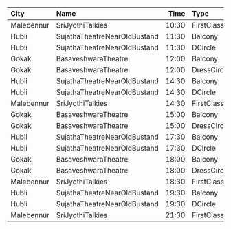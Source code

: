 | City       | Name                         |  Time | Type        | Price | Capacity | Booked |
| :--------- | :--------------------------- | ----: | :---------- | ----: | -------: | -----: |
| Malebennur | SriJyothiTalkies             | 10:30 | FirstClass  |   81₹ |      400 |    352 |
| Hubli      | SujathaTheatreNearOldBustand | 11:30 | Balcony     |  130₹ |      289 |     90 |
| Hubli      | SujathaTheatreNearOldBustand | 11:30 | DCircle     |  100₹ |      558 |    138 |
| Gokak      | BasaveshwaraTheatre          | 12:00 | Balcony     |   81₹ |      130 |    110 |
| Gokak      | BasaveshwaraTheatre          | 12:00 | DressCircle |   81₹ |      470 |    270 |
| Hubli      | SujathaTheatreNearOldBustand | 14:30 | Balcony     |  130₹ |      289 |     90 |
| Hubli      | SujathaTheatreNearOldBustand | 14:30 | DCircle     |  100₹ |      558 |    138 |
| Malebennur | SriJyothiTalkies             | 14:30 | FirstClass  |   81₹ |      400 |    352 |
| Gokak      | BasaveshwaraTheatre          | 15:00 | Balcony     |   81₹ |      130 |    110 |
| Gokak      | BasaveshwaraTheatre          | 15:00 | DressCircle |   81₹ |      470 |    270 |
| Hubli      | SujathaTheatreNearOldBustand | 17:30 | Balcony     |  130₹ |      289 |     90 |
| Hubli      | SujathaTheatreNearOldBustand | 17:30 | DCircle     |  100₹ |      558 |    138 |
| Gokak      | BasaveshwaraTheatre          | 18:00 | Balcony     |   81₹ |      130 |    110 |
| Gokak      | BasaveshwaraTheatre          | 18:00 | DressCircle |   81₹ |      470 |    270 |
| Malebennur | SriJyothiTalkies             | 18:30 | FirstClass  |   81₹ |      400 |    352 |
| Hubli      | SujathaTheatreNearOldBustand | 19:30 | Balcony     |  130₹ |      289 |     90 |
| Hubli      | SujathaTheatreNearOldBustand | 19:30 | DCircle     |  100₹ |      558 |    138 |
| Malebennur | SriJyothiTalkies             | 21:30 | FirstClass  |   81₹ |      400 |    352 |